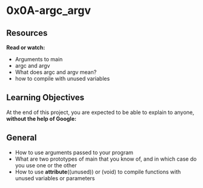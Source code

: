 # 0x0A-argc_argv

## Resources
**Read or watch:**

- Arguments to main
- argc and argv
- What does argc and argv mean?
- how to compile with unused variables

## Learning Objectives
At the end of this project, you are expected to be able to explain to anyone, **without the help of Google:**

## General
- How to use arguments passed to your program
- What are two prototypes of main that you know of, and in which case do you use one or the other
- How to use __attribute__((unused)) or (void) to compile functions with unused variables or parameters